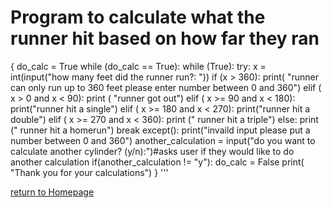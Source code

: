 # Program to calculate what the runner hit based on how far they ran

{
do_calc = True
while (do_calc == True):
    while (True):
        try:
            x = int(input("how many feet did the runner run?: "))
            if (x > 360):
                print( "runner can only run up to 360 feet please enter number between 0 and 360")
            elif ( x > 0 and x < 90):
                print ( "runner got out")
            elif ( x >= 90 and x < 180):
                print("runner hit a single")
            elif ( x >= 180 and x < 270):
                print("runner hit a double")
            elif ( x >= 270 and x < 360):
                print (" runner hit a triple")
            else:
                print (" runner hit a homerun")
            break
        except():
            print("invaild input please put a number between 0 and 360")
    another_calculation = input("do you want to calculate another cylinder? (y/n):")#asks user if they would like to do another calculation 
    if(another_calculation != "y"):
        do_calc = False
        print( "Thank you for your calculations")
}
'''

[return to Homepage](https://github.com/Tdneubeck/Midterm-Baseball/blob/main/README.md)

